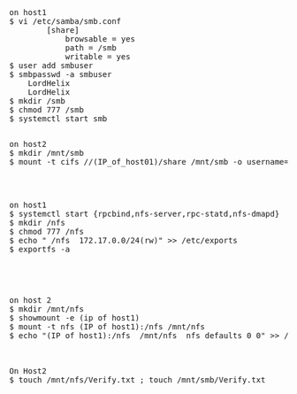 <pre> 
on host1
$ vi /etc/samba/smb.conf
		[share]
			browsable = yes
			path = /smb
			writable = yes
$ user add smbuser
$ smbpasswd -a smbuser
	LordHelix
	LordHelix
$ mkdir /smb
$ chmod 777 /smb
$ systemctl start smb
</pre>

<pre> 
on host2
$ mkdir /mnt/smb
$ mount -t cifs //(IP_of_host01)/share /mnt/smb -o username=smbuser,password=LordHelix
</<pre>

<pre> 
on host1
$ systemctl start {rpcbind,nfs-server,rpc-statd,nfs-dmapd}
$ mkdir /nfs
$ chmod 777 /nfs
$ echo " /nfs  172.17.0.0/24(rw)" >> /etc/exports
$ exportfs -a
</pre>
<pre> 
on host 2
$ mkdir /mnt/nfs
$ showmount -e (ip of host1)
$ mount -t nfs (IP of host1):/nfs /mnt/nfs
$ echo "(IP of host1):/nfs  /mnt/nfs  nfs defaults 0 0" >> /etc/fstab
</<pre>


On Host2
$ touch /mnt/nfs/Verify.txt ; touch /mnt/smb/Verify.txt

